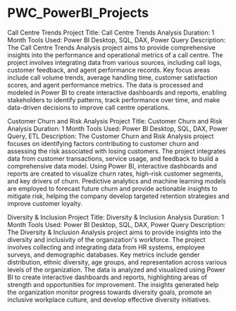 # PWC_PowerBI_Projects
Call Centre Trends
Project Title: Call Centre Trends Analysis
Duration: 1 Month
Tools Used: Power BI Desktop, SQL, DAX, Power Query
Description:
The Call Centre Trends Analysis project aims to provide comprehensive insights into the performance and operational metrics of a call centre. The project involves integrating data from various sources, including call logs, customer feedback, and agent performance records. Key focus areas include call volume trends, average handling time, customer satisfaction scores, and agent performance metrics. The data is processed and modeled in Power BI to create interactive dashboards and reports, enabling stakeholders to identify patterns, track performance over time, and make data-driven decisions to improve call centre operations.

Customer Churn and Risk Analysis
Project Title: Customer Churn and Risk Analysis
Duration: 1 Month
Tools Used: Power BI Desktop, SQL, DAX, Power Query, ETL
Description:
The Customer Churn and Risk Analysis project focuses on identifying factors contributing to customer churn and assessing the risk associated with losing customers. The project integrates data from customer transactions, service usage, and feedback to build a comprehensive data model. Using Power BI, interactive dashboards and reports are created to visualize churn rates, high-risk customer segments, and key drivers of churn. Predictive analytics and machine learning models are employed to forecast future churn and provide actionable insights to mitigate risk, helping the company develop targeted retention strategies and improve customer loyalty.

Diversity & Inclusion
Project Title: Diversity & Inclusion Analysis
Duration: 1 Month
Tools Used: Power BI Desktop, SQL, DAX, Power Query
Description:
The Diversity & Inclusion Analysis project aims to provide insights into the diversity and inclusivity of the organization's workforce. The project involves collecting and integrating data from HR systems, employee surveys, and demographic databases. Key metrics include gender distribution, ethnic diversity, age groups, and representation across various levels of the organization. The data is analyzed and visualized using Power BI to create interactive dashboards and reports, highlighting areas of strength and opportunities for improvement. The insights generated help the organization monitor progress towards diversity goals, promote an inclusive workplace culture, and develop effective diversity initiatives.
